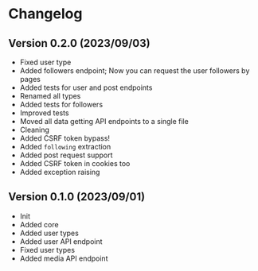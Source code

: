 # Changelog

## Version 0.2.0 (2023/09/03)

- Fixed user type
- Added followers endpoint; Now you can request the user followers by pages
- Added tests for user and post endpoints
- Renamed all types
- Added tests for followers
- Improved tests
- Moved all data getting API endpoints to a single file
- Cleaning
- Added CSRF token bypass!
- Added `following` extraction
- Added post request support
- Added CSRF token in cookies too
- Added exception raising

## Version 0.1.0 (2023/09/01)

- Init
- Added core
- Added user types
- Added user API endpoint
- Fixed user types
- Added media API endpoint
